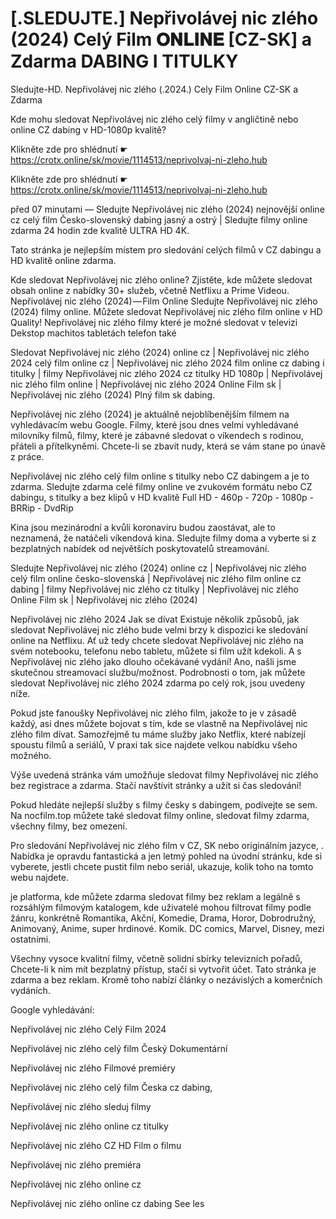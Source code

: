 # [.SLEDUJTE.] Nepřivolávej nic zlého (2024) Celý Film 𝐎𝐍𝐋𝐈𝐍𝐄 [CZ-SK] a Zdarma DABING I TITULKY
Sledujte-HD. Nepřivolávej nic zlého (.2024.) Cely Film Online CZ-SK a Zdarma


Kde mohu sledovat Nepřivolávej nic zlého celý filmy v angličtině nebo online CZ dabing v HD-1080p kvalitě?

 

 

 

Klikněte zde pro shlédnutí ☛ https://crotx.online/sk/movie/1114513/neprivolvaj-ni-zleho.hub

Klikněte zde pro shlédnutí ☛ https://crotx.online/sk/movie/1114513/neprivolvaj-ni-zleho.hub

 

 

 

před 07 minutami — Sledujte Nepřivolávej nic zlého (2024) nejnovější online cz celý film Česko-slovenský dabing jasný a ostrý | Sledujte filmy online zdarma 24 hodin zde kvalitě ULTRA HD 4K.


Tato stránka je nejlepším místem pro sledování celých filmů v CZ dabingu a HD kvalitě online zdarma.


Kde sledovat Nepřivolávej nic zlého online? Zjistěte, kde můžete sledovat obsah online z nabídky 30+ služeb, včetně Netflixu a Prime Videou. Nepřivolávej nic zlého (2024) — Film Online Sledujte Nepřivolávej nic zlého (2024) filmy online. Můžete sledovat Nepřivolávej nic zlého film online v HD Quality! Nepřivolávej nic zlého filmy které je možné sledovat v televizi Dekstop machitos tabletách telefon také


Sledovat Nepřivolávej nic zlého (2024) online cz | Nepřivolávej nic zlého 2024 celý film online cz | Nepřivolávej nic zlého 2024 film online cz dabing i titulky | filmy Nepřivolávej nic zlého 2024 cz titulky HD 1080p | Nepřivolávej nic zlého film online | Nepřivolávej nic zlého 2024 Online Film sk | Nepřivolávej nic zlého (2024) Plný film sk dabing.


Nepřivolávej nic zlého (2024) je aktuálně nejoblíbenějším filmem na vyhledávacím webu Google. Filmy, které jsou dnes velmi vyhledávané milovníky filmů, filmy, které je zábavné sledovat o víkendech s rodinou, přáteli a přítelkyněmi. Chcete-li se zbavit nudy, která se vám stane po únavě z práce.


Nepřivolávej nic zlého celý film online s titulky nebo CZ dabingem a je to zdarma. Sledujte zdarma celé filmy online ve zvukovém formátu nebo CZ dabingu, s titulky a bez klipů v HD kvalitě Full HD - 460p - 720p - 1080p - BRRip - DvdRip


Kina jsou mezinárodní a kvůli koronaviru budou zaostávat, ale to neznamená, že natáčeli víkendová kina. Sledujte filmy doma a vyberte si z bezplatných nabídek od největších poskytovatelů streamování.


Sledujte Nepřivolávej nic zlého (2024) online cz | Nepřivolávej nic zlého celý film online česko-slovenská | Nepřivolávej nic zlého film online cz dabing | filmy Nepřivolávej nic zlého cz titulky | Nepřivolávej nic zlého Online Film sk | Nepřivolávej nic zlého (2024)


Nepřivolávej nic zlého 2024 Jak se dívat Existuje několik způsobů, jak sledovat Nepřivolávej nic zlého bude velmi brzy k dispozici ke sledování online na Netflixu. Ať už tedy chcete sledovat Nepřivolávej nic zlého na svém notebooku, telefonu nebo tabletu, můžete si film užít kdekoli. A s Nepřivolávej nic zlého jako dlouho očekávané vydání! Ano, našli jsme skutečnou streamovací službu/možnost. Podrobnosti o tom, jak můžete sledovat Nepřivolávej nic zlého 2024 zdarma po celý rok, jsou uvedeny níže.

Pokud jste fanoušky Nepřivolávej nic zlého film, jakože to je v zásadě každý, asi dnes můžete bojovat s tím, kde se vlastně na Nepřivolávej nic zlého film dívat. Samozřejmě tu máme služby jako Netflix, které nabízejí spoustu filmů a seriálů, V praxi tak sice najdete velkou nabídku všeho možného.


Výše uvedená stránka vám umožňuje sledovat filmy Nepřivolávej nic zlého bez registrace a zdarma. Stačí navštívit stránky a užít si čas sledování!


Pokud hledáte nejlepší služby s filmy česky s dabingem, podívejte se sem. Na nocfilm.top můžete také sledovat filmy online, sledovat filmy zdarma, všechny filmy, bez omezení.


Pro sledování Nepřivolávej nic zlého film v CZ, SK nebo originálním jazyce, . Nabídka je opravdu fantastická a jen letmý pohled na úvodní stránku, kde si vyberete, jestli chcete pustit film nebo seriál, ukazuje, kolik toho na tomto webu najdete.


je platforma, kde můžete zdarma sledovat filmy bez reklam a legálně s rozsáhlým filmovým katalogem, kde uživatelé mohou filtrovat filmy podle žánru, konkrétně Romantika, Akční, Komedie, Drama, Horor, Dobrodružný, Animovaný, Anime, super hrdinové. Komik. DC comics, Marvel, Disney, mezi ostatními.


Všechny vysoce kvalitní filmy, včetně solidní sbírky televizních pořadů, Chcete-li k nim mít bezplatný přístup, stačí si vytvořit účet. Tato stránka je zdarma a bez reklam. Kromě toho nabízí články o nezávislých a komerčních vydáních.


Google vyhledávání:

Nepřivolávej nic zlého Celý Film 2024

Nepřivolávej nic zlého celý film Český Dokumentární

Nepřivolávej nic zlého Filmové premiéry

Nepřivolávej nic zlého celý film Česka cz dabing,

Nepřivolávej nic zlého sleduj filmy

Nepřivolávej nic zlého online cz titulky

Nepřivolávej nic zlého CZ HD Film o filmu

Nepřivolávej nic zlého premiéra

Nepřivolávej nic zlého online cz

Nepřivolávej nic zlého online cz dabing See les
